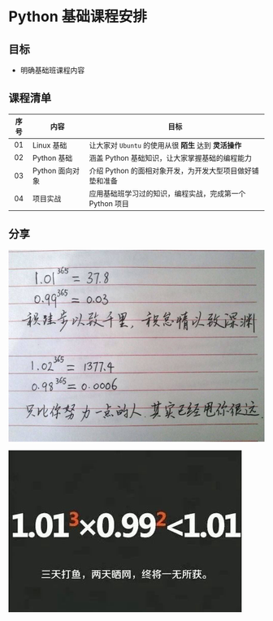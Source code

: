 # Python 基础课程安排

## 目标

* 明确基础班课程内容

## 课程清单

| 序号 | 内容 | 目标 |
| :---: | --- | --- |
| 01 | Linux 基础 | 让大家对 `Ubuntu` 的使用从很 **陌生** 达到 **灵活操作** |
| 02 | Python 基础 | 涵盖 Python 基础知识，让大家掌握基础的编程能力 |
| 03 | Python 面向对象 | 介绍 Python 的面相对象开发，为开发大型项目做好铺垫和准备 |
| 04 | 项目实战 | 应用基础班学习过的知识，编程实战，完成第一个 Python 项目|

## 分享

![001_积跬步以至千里](media/14924508050484/001_%E7%A7%AF%E8%B7%AC%E6%AD%A5%E4%BB%A5%E8%87%B3%E5%8D%83%E9%87%8C.jpg)

![002_三天打鱼两天晒网](media/14924508050484/002_%E4%B8%89%E5%A4%A9%E6%89%93%E9%B1%BC%E4%B8%A4%E5%A4%A9%E6%99%92%E7%BD%91.jpg)